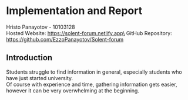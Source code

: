 # Implementation and Report

Hristo Panayotov - 10103128\
Hosted Website: https://solent-forum.netlify.app\
GitHub Repository: https://github.com/EzzoPanayotov/Solent-forum

## Introduction

Students struggle to find information in general, especially students who have just started university.\
Of course with experience and time, gathering information gets easier, however it can be very overwhelming at the beginning.